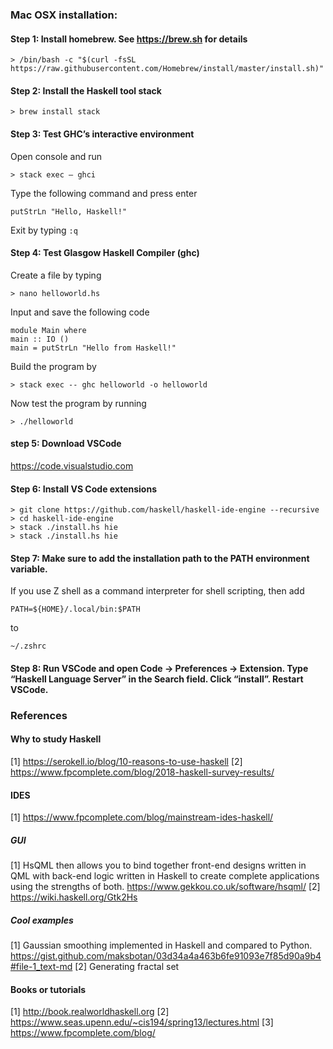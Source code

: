 ### Mac OSX installation:

#### Step 1: Install homebrew. See https://brew.sh for details
```
> /bin/bash -c "$(curl -fsSL https://raw.githubusercontent.com/Homebrew/install/master/install.sh)"
```
#### Step 2: Install the Haskell tool stack
```
> brew install stack
```

#### Step 3: Test GHC’s interactive environment
Open console and run 
```
> stack exec – ghci
```
Type the following command and press enter
```
putStrLn "Hello, Haskell!"
```
Exit by typing `:q`

#### Step 4: Test Glasgow Haskell Compiler (ghc)
Create a file by typing
```
> nano helloworld.hs
```
Input and save the following code
```
module Main where  
main :: IO () 
main = putStrLn "Hello from Haskell!"  
```

Build the program by
```
> stack exec -- ghc helloworld -o helloworld
```
Now test the program by running
```
> ./helloworld
```

#### step 5: Download VSCode
https://code.visualstudio.com

#### Step 6: Install VS Code extensions
```
> git clone https://github.com/haskell/haskell-ide-engine --recursive 
> cd haskell-ide-engine
> stack ./install.hs hie
> stack ./install.hs hie
```

#### Step 7: Make sure to add the installation path to the PATH environment variable. 
If you use Z shell as a command interpreter for shell scripting, then add 
```
PATH=${HOME}/.local/bin:$PATH
```
to 
```
~/.zshrc
```

#### Step 8: Run VSCode and open  Code -> Preferences -> Extension. Type “Haskell Language Server” in the Search field. Click “install”. Restart VSCode.


### References

#### Why to study Haskell
[1] https://serokell.io/blog/10-reasons-to-use-haskell
[2] https://www.fpcomplete.com/blog/2018-haskell-survey-results/

#### IDES
[1] https://www.fpcomplete.com/blog/mainstream-ides-haskell/

##### GUI
[1] HsQML then allows you to bind together front-end designs written in QML with back-end logic written in Haskell to create complete applications using the strengths of both. https://www.gekkou.co.uk/software/hsqml/
[2]  https://wiki.haskell.org/Gtk2Hs

##### Cool examples
[1] Gaussian smoothing implemented in Haskell and compared to Python. https://gist.github.com/maksbotan/03d34a4a463b6fe91093e7f85d90a9b4#file-1_text-md
[2] Generating fractal set

#### Books or tutorials
[1] http://book.realworldhaskell.org
[2] https://www.seas.upenn.edu/~cis194/spring13/lectures.html
[3] https://www.fpcomplete.com/blog/
